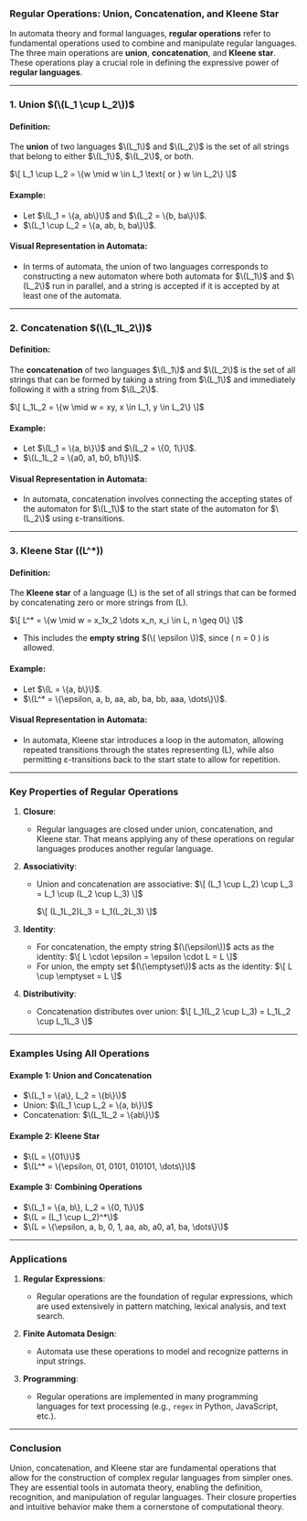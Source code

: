 ### **Regular Operations: Union, Concatenation, and Kleene Star**

In automata theory and formal languages, **regular operations** refer to fundamental operations used to combine and manipulate regular languages. The three main operations are **union**, **concatenation**, and **Kleene star**. These operations play a crucial role in defining the expressive power of **regular languages**.

---

### **1. Union $(\(L_1 \cup L_2\))$**

#### **Definition**:
The **union** of two languages $\(L_1\)$ and $\(L_2\)$ is the set of all strings that belong to either $\(L_1\)$, $\(L_2\)$, or both.

$\[
L_1 \cup L_2 = \{w \mid w \in L_1 \text{ or } w \in L_2\}
\]$

#### **Example**:
- Let $\(L_1 = \{a, ab\}\)$ and $\(L_2 = \{b, ba\}\)$.
- $\(L_1 \cup L_2 = \{a, ab, b, ba\}\)$.

#### **Visual Representation in Automata**:
- In terms of automata, the union of two languages corresponds to constructing a new automaton where both automata for $\(L_1\)$ and $\(L_2\)$ run in parallel, and a string is accepted if it is accepted by at least one of the automata.

---

### **2. Concatenation $(\(L_1L_2\))$**

#### **Definition**:
The **concatenation** of two languages $\(L_1\)$ and $\(L_2\)$ is the set of all strings that can be formed by taking a string from $\(L_1\)$ and immediately following it with a string from $\(L_2\)$.

$\[
L_1L_2 = \{w \mid w = xy, x \in L_1, y \in L_2\}
\]$

#### **Example**:
- Let $\(L_1 = \{a, b\}\)$ and $\(L_2 = \{0, 1\}\)$.
- $\(L_1L_2 = \{a0, a1, b0, b1\}\)$.

#### **Visual Representation in Automata**:
- In automata, concatenation involves connecting the accepting states of the automaton for $\(L_1\)$ to the start state of the automaton for $\(L_2\)$ using ε-transitions.

---

### **3. Kleene Star (\(L^*\))**

#### **Definition**:
The **Kleene star** of a language \(L\) is the set of all strings that can be formed by concatenating zero or more strings from \(L\).

$\[
L^* = \{w \mid w = x_1x_2 \dots x_n, x_i \in L, n \geq 0\}
\]$

- This includes the **empty string** $(\( \epsilon \))$, since \( n = 0 \) is allowed.

#### **Example**:
- Let $\(L = \{a, b\}\)$.
- $\(L^* = \{\epsilon, a, b, aa, ab, ba, bb, aaa, \dots\}\)$.

#### **Visual Representation in Automata**:
- In automata, Kleene star introduces a loop in the automaton, allowing repeated transitions through the states representing \(L\), while also permitting ε-transitions back to the start state to allow for repetition.

---

### **Key Properties of Regular Operations**

1. **Closure**:
   - Regular languages are closed under union, concatenation, and Kleene star. That means applying any of these operations on regular languages produces another regular language.

2. **Associativity**:
   - Union and concatenation are associative:
     $\[
     (L_1 \cup L_2) \cup L_3 = L_1 \cup (L_2 \cup L_3)
     \]$
     
     $\[
     (L_1L_2)L_3 = L_1(L_2L_3)
     \]$

3. **Identity**:
   - For concatenation, the empty string $(\(\epsilon\))$ acts as the identity:
     $\[
     L \cdot \epsilon = \epsilon \cdot L = L
     \]$
   - For union, the empty set $(\(\emptyset\))$ acts as the identity:
     $\[
     L \cup \emptyset = L
     \]$

4. **Distributivity**:
   - Concatenation distributes over union:
     $\[
     L_1(L_2 \cup L_3) = L_1L_2 \cup L_1L_3
     \]$

---

### **Examples Using All Operations**

#### Example 1: Union and Concatenation
- $\(L_1 = \{a\}, L_2 = \{b\}\)$
- Union: $\(L_1 \cup L_2 = \{a, b\}\)$
- Concatenation: $\(L_1L_2 = \{ab\}\)$

#### Example 2: Kleene Star
- $\(L = \{01\}\)$
- $\(L^* = \{\epsilon, 01, 0101, 010101, \dots\}\)$

#### Example 3: Combining Operations
- $\(L_1 = \{a, b\}, L_2 = \{0, 1\}\)$
- $\(L = (L_1 \cup L_2)^*\)$
- $\(L = \{\epsilon, a, b, 0, 1, aa, ab, a0, a1, ba, \dots\}\)$

---

### **Applications**

1. **Regular Expressions**:
   - Regular operations are the foundation of regular expressions, which are used extensively in pattern matching, lexical analysis, and text search.

2. **Finite Automata Design**:
   - Automata use these operations to model and recognize patterns in input strings.

3. **Programming**:
   - Regular operations are implemented in many programming languages for text processing (e.g., `regex` in Python, JavaScript, etc.).

---

### **Conclusion**

Union, concatenation, and Kleene star are fundamental operations that allow for the construction of complex regular languages from simpler ones. They are essential tools in automata theory, enabling the definition, recognition, and manipulation of regular languages. Their closure properties and intuitive behavior make them a cornerstone of computational theory.
